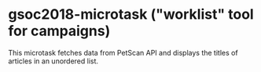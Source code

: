 # gsoc2018-microtask ("worklist" tool for campaigns)
This microtask fetches data from PetScan API and displays the titles of articles in an unordered list.
